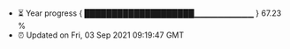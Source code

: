 - ⏳ Year progress { ████████████████████▁▁▁▁▁▁▁▁▁▁ } 67.23 %
- ⏰ Updated on Fri, 03 Sep 2021 09:19:47 GMT

